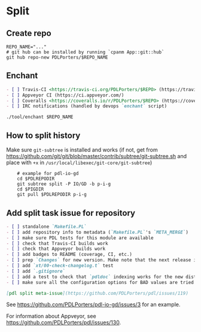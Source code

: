 # Split

## Create repo

```
REPO_NAME="..."
# git hub can be installed by running `cpanm App::git::hub`
git hub repo-new PDLPorters/$REPO_NAME
```

## Enchant

```markdown
- [ ] Travis-CI <https://travis-ci.org/PDLPorters/$REPO> (https://travis-ci.org/profile/PDLPorters)
- [ ] Appveyor CI (https://ci.appveyor.com/)
- [ ] Coveralls <https://coveralls.io/r/PDLPorters/$REPO> (https://coveralls.io/repos/new?name=PDLPorters)
- [ ] IRC notifications (handled by devops `enchant` script)
```

```shell
./tool/enchant $REPO_NAME
```

## How to split history
Make sure `git-subtree` is installed and works (if not, get from
https://github.com/git/git/blob/master/contrib/subtree/git-subtree.sh and place
with `+x` in `/usr/local/libexec/git-core/git-subtree`)
```shell
    # example for pdl-io-gd
    cd $PDLREPODIR
    git subtree split -P IO/GD -b p-i-g
    cd $PIGDIR
    git pull $PDLREPODIR p-i-g
```

## Add split task issue for repository

```markdown
- [ ] standalone `Makefile.PL`
- [ ] add repository info to metadata (`Makefile.PL`'s `META_MERGE`)
- [ ] make sure PDL tests for this module are available
- [ ] check that Travis-CI builds work
- [ ] check that Appveyor builds work
- [ ] add badges to README (coverage, CI, etc.)
- [ ] prep `Changes` for new version. Make note that the next release is its own repo and distro
- [ ] add `xt/00-check-changelog.t` test
- [ ] add `.gitignore`
- [ ] add a test to check that `pdldoc` indexing works for the new dist
- [ ] make sure all the configuration options for BAD values are tried by Travis-CI (settings are in `perldl.conf`)

[pdl split meta-issue](https://github.com/PDLPorters/pdl/issues/119)
```

See <https://github.com/PDLPorters/pdl-io-gd/issues/3> for an example.

For information about Appveyor, see <https://github.com/PDLPorters/pdl/issues/130>.
